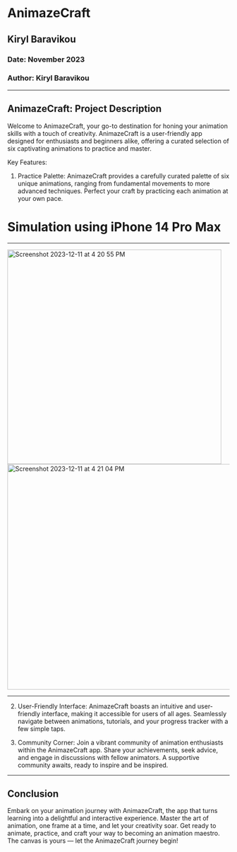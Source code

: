 # AnimazeCraft
## Kiryl Baravikou
### Date: November 2023
### Author: Kiryl Baravikou

---
AnimazeCraft: Project Description
---


Welcome to AnimazeCraft, your go-to destination for honing your animation skills with a touch of creativity. 
AnimazeCraft is a user-friendly app designed for enthusiasts and beginners alike, offering a curated selection of six captivating animations to practice and master.

Key Features:

1. Practice Palette: AnimazeCraft provides a carefully curated palette of six unique animations, ranging from fundamental movements to more advanced techniques. Perfect your craft by practicing each animation at your own pace.

# Simulation using iPhone 14 Pro Max

_________________

             
<img width="485" alt="Screenshot 2023-12-11 at 4 20 55 PM" src="https://github.com/Wondamonstaa/AnimazeCraft/assets/113752537/65dd0916-2bf9-4694-b3f1-997fe4fee7b7">
<img width="510" alt="Screenshot 2023-12-11 at 4 21 04 PM" src="https://github.com/Wondamonstaa/AnimazeCraft/assets/113752537/e3606dc4-87d2-44a9-9bb4-8608d2903034">

_________________

2. User-Friendly Interface: AnimazeCraft boasts an intuitive and user-friendly interface, making it accessible for users of all ages. Seamlessly navigate between animations, tutorials, and your progress tracker with a few simple taps.


3. Community Corner: Join a vibrant community of animation enthusiasts within the AnimazeCraft app. Share your achievements, seek advice, and engage in discussions with fellow animators. A supportive community awaits, ready to inspire and be inspired.

---
Conclusion
---
Embark on your animation journey with AnimazeCraft, the app that turns learning into a delightful and interactive experience. Master the art of animation, one frame at a time, and let your creativity soar. Get ready to animate, practice, and craft your way to becoming an animation maestro. 
The canvas is yours — let the AnimazeCraft journey begin!


